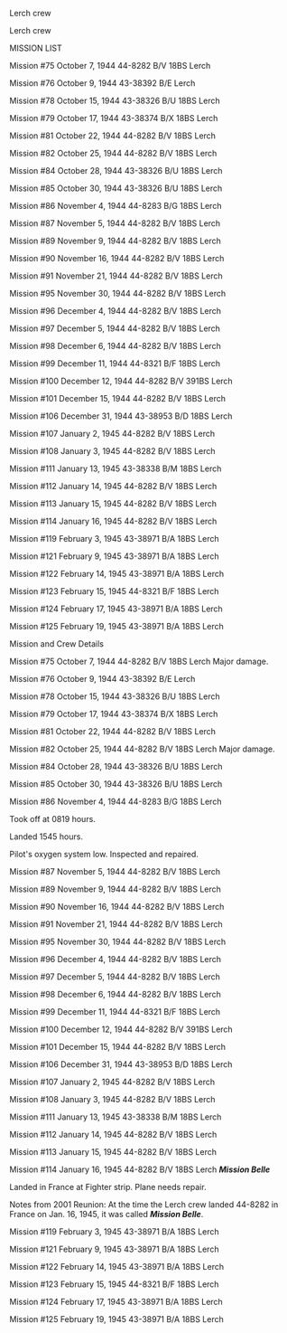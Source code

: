 





Lerch crew






 




Lerch crew

MISSION LIST

Mission #75 October 7, 1944 44-8282 B/V 18BS Lerch

Mission #76 October 9, 1944 43-38392 B/E Lerch

Mission #78 October 15, 1944 43-38326 B/U 18BS Lerch

Mission #79 October 17, 1944 43-38374 B/X 18BS Lerch

Mission #81 October 22, 1944 44-8282 B/V 18BS Lerch

Mission #82 October 25, 1944 44-8282 B/V 18BS Lerch

Mission #84 October 28, 1944 43-38326 B/U 18BS Lerch

Mission #85 October 30, 1944 43-38326 B/U 18BS Lerch

Mission #86 November 4, 1944 44-8283 B/G 18BS Lerch

Mission #87 November 5, 1944 44-8282 B/V 18BS Lerch

Mission #89 November 9, 1944 44-8282 B/V 18BS Lerch

Mission #90 November 16, 1944 44-8282 B/V 18BS Lerch

Mission #91 November 21, 1944 44-8282 B/V 18BS Lerch

Mission #95 November 30, 1944 44-8282 B/V 18BS Lerch

Mission #96 December 4, 1944 44-8282 B/V 18BS Lerch

Mission #97 December 5, 1944 44-8282 B/V 18BS Lerch

Mission #98 December 6, 1944 44-8282 B/V 18BS Lerch

Mission #99 December 11, 1944 44-8321 B/F 18BS Lerch

Mission #100 December 12, 1944 44-8282 B/V 391BS Lerch

Mission #101 December 15, 1944 44-8282 B/V 18BS Lerch

Mission #106 December 31, 1944 43-38953 B/D 18BS Lerch

Mission #107 January 2, 1945 44-8282 B/V 18BS Lerch

Mission #108 January 3, 1945 44-8282 B/V 18BS Lerch

Mission #111 January 13, 1945 43-38338 B/M 18BS Lerch

Mission #112 January 14, 1945 44-8282 B/V 18BS Lerch

Mission #113 January 15, 1945 44-8282 B/V 18BS Lerch

Mission #114 January 16, 1945 44-8282 B/V 18BS Lerch

Mission #119 February 3, 1945 43-38971 B/A 18BS Lerch

Mission #121 February 9, 1945 43-38971 B/A 18BS Lerch

Mission #122 February 14, 1945 43-38971 B/A 18BS Lerch

Mission #123 February 15, 1945 44-8321 B/F 18BS Lerch

Mission #124 February 17, 1945 43-38971 B/A 18BS Lerch

Mission #125 February 19, 1945 43-38971 B/A 18BS Lerch

Mission and Crew Details

Mission #75 October 7, 1944 44-8282 B/V 18BS
Lerch Major damage.

Mission #76 October 9, 1944 43-38392 B/E Lerch

Mission #78 October 15, 1944 43-38326 B/U 18BS Lerch

Mission #79 October 17, 1944 43-38374 B/X 18BS Lerch

Mission #81 October 22, 1944 44-8282 B/V 18BS Lerch

Mission #82 October 25, 1944 44-8282 B/V 18BS Lerch Major
damage.

Mission #84 October 28, 1944 43-38326 B/U 18BS Lerch

Mission #85 October 30, 1944 43-38326 B/U 18BS Lerch

Mission #86 November 4, 1944 44-8283 B/G 18BS Lerch

Took off at 0819 hours.

Landed 1545 hours.

Pilot's oxygen system low. Inspected and repaired.

Mission #87 November 5, 1944 44-8282 B/V 18BS Lerch

Mission #89 November 9, 1944 44-8282 B/V 18BS Lerch

Mission #90 November 16, 1944 44-8282 B/V 18BS Lerch

Mission #91 November 21, 1944 44-8282 B/V 18BS Lerch

Mission #95 November 30, 1944 44-8282 B/V 18BS Lerch

Mission #96 December 4, 1944 44-8282 B/V 18BS Lerch

Mission #97 December 5, 1944 44-8282 B/V 18BS Lerch

Mission #98 December 6, 1944 44-8282 B/V 18BS Lerch

Mission #99 December 11, 1944 44-8321 B/F 18BS Lerch

Mission #100 December 12, 1944 44-8282 B/V 391BS Lerch

Mission #101 December 15, 1944 44-8282 B/V 18BS Lerch

Mission #106 December 31, 1944 43-38953 B/D 18BS Lerch

Mission #107 January 2, 1945 44-8282 B/V 18BS Lerch

Mission #108 January 3, 1945 44-8282 B/V 18BS Lerch

Mission #111 January 13, 1945 43-38338 B/M 18BS Lerch

Mission #112 January 14, 1945 44-8282 B/V 18BS Lerch

Mission #113 January 15, 1945 44-8282 B/V 18BS Lerch

Mission #114 January 16, 1945 44-8282 B/V 18BS Lerch ***Mission
Belle***

Landed in France at Fighter strip. Plane needs repair.

Notes from 2001 Reunion: At the time the Lerch crew landed
44-8282 in France on Jan. 16, 1945, it was called ***Mission Belle***.

Mission #119 February 3, 1945 43-38971 B/A 18BS Lerch

Mission #121 February 9, 1945 43-38971 B/A 18BS Lerch

Mission #122 February 14, 1945 43-38971 B/A 18BS Lerch

Mission #123 February 15, 1945 44-8321 B/F 18BS Lerch

Mission #124 February 17, 1945 43-38971 B/A 18BS Lerch

Mission #125 February 19, 1945 43-38971 B/A 18BS Lerch




